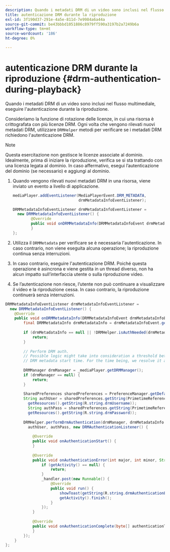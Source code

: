 ```yaml
---
description: Quando i metadati DRM di un video sono inclusi nel flusso multimediale, eseguire l'autenticazione durante la riproduzione.
title: autenticazione DRM durante la riproduzione
exl-id: 3f190d37-291e-4a5e-811d-7e9984a6a44a
source-git-commit: be43bbbd1051886c8979ff590a3197b2a7249b6a
workflow-type: tm+mt
source-wordcount: '186'
ht-degree: 0%

---
```


# autenticazione DRM durante la riproduzione {#drm-authentication-during-playback}

Quando i metadati DRM di un video sono inclusi nel flusso multimediale, eseguire l&#39;autenticazione durante la riproduzione.

Consideriamo la funzione di rotazione delle licenze, in cui una risorsa è crittografata con più licenze DRM. Ogni volta che vengono rilevati nuovi metadati DRM, utilizzare `DRMHelper` metodi per verificare se i metadati DRM richiedono l&#39;autenticazione DRM.

>[!NOTE]
>
>Questa esercitazione non gestisce le licenze associate al dominio. Idealmente, prima di iniziare la riproduzione, verifica se si sta trattando con una licenza legata al dominio. In caso affermativo, esegui l’autenticazione del dominio (se necessario) e aggiungi al dominio.

1. Quando vengono rilevati nuovi metadati DRM in una risorsa, viene inviato un evento a livello di applicazione.

   ```java
   mediaPlayer.addEventListener(MediaPlayerEvent.DRM_METADATA,  
                                drmMetadataInfoEventListener); 
   
   DRMMetadataInfoEventListener drmMetadataInfoEventListener =  
     new DRMMetadataInfoEventListener() { 
           @Override 
           public void onDRMMetadataInfo(DRMMetadataInfoEvent drmMetadataInfoEvent) { 
           } 
   };
   ```

1. Utilizza il `DRMMetadata` per verificare se è necessaria l&#39;autenticazione. In caso contrario, non viene eseguita alcuna operazione; la riproduzione continua senza interruzioni.
1. In caso contrario, eseguire l&#39;autenticazione DRM. Poiché questa operazione è asincrona e viene gestita in un thread diverso, non ha alcun impatto sull’interfaccia utente o sulla riproduzione video.
1. Se l’autenticazione non riesce, l’utente non può continuare a visualizzare il video e la riproduzione cessa. In caso contrario, la riproduzione continuerà senza interruzioni.

```java
DRMMetadataInfoEventListener drmMetadataInfoEventListener =  
  new DRMMetadataInfoEventListener() { 
    @Override 
    public void onDRMMetadataInfo(DRMMetadataInfoEvent drmMetadataInfoEvent) { 
        final DRMMetadataInfo drmMetadataInfo = drmMetadataInfoEvent.getDRMMetadataInfo(); 
 
        if (drmMetadataInfo == null || !DRMHelper.isAuthNeeded(drmMetadataInfo.getDRMMetadata())) { 
            return; 
        } 
 
        // Perform DRM auth. 
        // Possible logic might take into consideration a threshold between the current player time and the 
        // DRM metadata start time. For the time being, we resolve it as soon as we receive the DRM metadata. 
 
        DRMManager drmManager = _mediaPlayer.getDRMManager(); 
        if (drmManager == null) { 
            return; 
        } 
 
        SharedPreferences sharedPreferences = PreferenceManager.getDefaultSharedPreferences(getActivity()); 
        String authUser = sharedPreferences.getString(PrimetimeReference.SETTINGS_DRM_USERNAME,  
          getResources().getString(R.string.drmUsername)); 
          String authPass = sharedPreferences.getString(PrimetimeReference.SETTINGS_DRM_PASSWORD,  
          getResources().getString(R.string.drmPassword)); 
 
        DRMHelper.performDrmAuthentication(drmManager, drmMetadataInfo.getDRMMetadata(),  
          authUser, authPass, new DRMAuthenticationListener() { 
 
            @Override 
            public void onAuthenticationStart() { 
            } 
 
            @Override 
            public void onAuthenticationError(int major, int minor, String erroString, String serverErrorURL) { 
                if (getActivity() == null) { 
                    return; 
                } 
                _handler.post(new Runnable() { 
                    @Override 
                    public void run() { 
                        showToast(getString(R.string.drmAuthenticationError)); 
                        getActivity().finish(); 
                    } 
                }); 
            } 
 
            @Override 
            public void onAuthenticationComplete(byte[] authenticationToken) { 
            } 
        }); 
    } 
};
```
